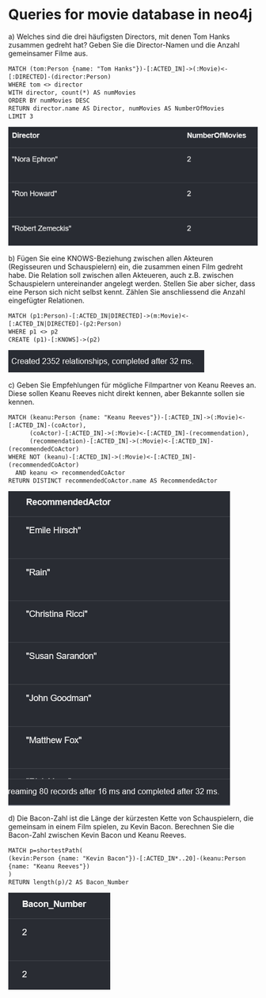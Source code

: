 # Queries for movie database in neo4j

a) Welches sind die drei häufigsten Directors, mit denen Tom Hanks zusammen gedreht hat?
Geben Sie die Director-Namen und die Anzahl gemeinsamer Filme aus.
```
MATCH (tom:Person {name: "Tom Hanks"})-[:ACTED_IN]->(:Movie)<-[:DIRECTED]-(director:Person)
WHERE tom <> director
WITH director, count(*) AS numMovies
ORDER BY numMovies DESC
RETURN director.name AS Director, numMovies AS NumberOfMovies
LIMIT 3
```
![alt text](image.png)

b) Fügen Sie eine KNOWS-Beziehung zwischen allen Akteuren (Regisseuren und
Schauspielern) ein, die zusammen einen Film gedreht habe. Die Relation soll zwischen allen
Akteueren, auch z.B. zwischen Schauspielern untereinander angelegt werden. Stellen Sie
aber sicher, dass eine Person sich nicht selbst kennt. Zählen Sie anschliessend die Anzahl
eingefügter Relationen. 

```
MATCH (p1:Person)-[:ACTED_IN|DIRECTED]->(m:Movie)<-[:ACTED_IN|DIRECTED]-(p2:Person)
WHERE p1 <> p2
CREATE (p1)-[:KNOWS]->(p2)
```
![alt text](image-1.png)

c) Geben Sie Empfehlungen für mögliche Filmpartner von Keanu Reeves an. Diese sollen
Keanu Reeves nicht direkt kennen, aber Bekannte sollen sie kennen. 

```
MATCH (keanu:Person {name: "Keanu Reeves"})-[:ACTED_IN]->(:Movie)<-[:ACTED_IN]-(coActor),
      (coActor)-[:ACTED_IN]->(:Movie)<-[:ACTED_IN]-(recommendation),
      (recommendation)-[:ACTED_IN]->(:Movie)<-[:ACTED_IN]-(recommendedCoActor)
WHERE NOT (keanu)-[:ACTED_IN]->(:Movie)<-[:ACTED_IN]-(recommendedCoActor)
  AND keanu <> recommendedCoActor
RETURN DISTINCT recommendedCoActor.name AS RecommendedActor
```
![alt text](image-2.png)

d) Die Bacon-Zahl ist die Länge der kürzesten Kette von Schauspielern, die gemeinsam in
einem Film spielen, zu Kevin Bacon. Berechnen Sie die Bacon-Zahl zwischen Kevin Bacon
und Keanu Reeves.
```
MATCH p=shortestPath(
(kevin:Person {name: "Kevin Bacon"})-[:ACTED_IN*..20]-(keanu:Person {name: "Keanu Reeves"})
)
RETURN length(p)/2 AS Bacon_Number
```
![alt text](image-3.png)
